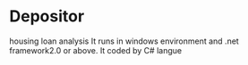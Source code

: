 # Depositor
housing loan analysis
It runs in windows environment and .net framework2.0 or above. 
It coded by C# langue
